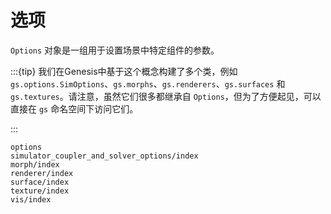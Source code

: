 # 选项

`Options` 对象是一组用于设置场景中特定组件的参数。

:::{tip}
我们在Genesis中基于这个概念构建了多个类，例如 `gs.options.SimOptions`、`gs.morphs`、`gs.renderers`、`gs.surfaces` 和 `gs.textures`。请注意，虽然它们很多都继承自 `Options`，但为了方便起见，可以直接在 `gs` 命名空间下访问它们。

:::

```{toctree}
options
simulator_coupler_and_solver_options/index
morph/index
renderer/index
surface/index
texture/index
vis/index
```
